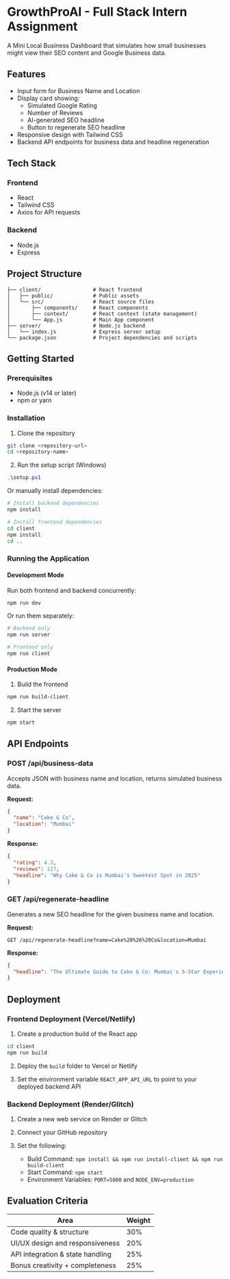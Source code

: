 # GrowthProAI - Full Stack Intern Assignment

A Mini Local Business Dashboard that simulates how small businesses might view their SEO content and Google Business data.

## Features

- Input form for Business Name and Location
- Display card showing:
  - Simulated Google Rating
  - Number of Reviews
  - AI-generated SEO headline
  - Button to regenerate SEO headline
- Responsive design with Tailwind CSS
- Backend API endpoints for business data and headline regeneration

## Tech Stack

### Frontend
- React
- Tailwind CSS
- Axios for API requests

### Backend
- Node.js
- Express

## Project Structure

```
├── client/                 # React frontend
│   ├── public/             # Public assets
│   └── src/                # React source files
│       ├── components/     # React components
│       ├── context/        # React context (state management)
│       └── App.js          # Main App component
├── server/                 # Node.js backend
│   └── index.js            # Express server setup
└── package.json            # Project dependencies and scripts
```

## Getting Started

### Prerequisites

- Node.js (v14 or later)
- npm or yarn

### Installation

1. Clone the repository

```bash
git clone <repository-url>
cd <repository-name>
```

2. Run the setup script (Windows)

```powershell
.\setup.ps1
```

Or manually install dependencies:

```bash
# Install backend dependencies
npm install

# Install frontend dependencies
cd client
npm install
cd ..
```

### Running the Application

#### Development Mode

Run both frontend and backend concurrently:

```bash
npm run dev
```

Or run them separately:

```bash
# Backend only
npm run server

# Frontend only
npm run client
```

#### Production Mode

1. Build the frontend

```bash
npm run build-client
```

2. Start the server

```bash
npm start
```

## API Endpoints

### POST /api/business-data

Accepts JSON with business name and location, returns simulated business data.

**Request:**
```json
{
  "name": "Cake & Co",
  "location": "Mumbai"
}
```

**Response:**
```json
{
  "rating": 4.3,
  "reviews": 127,
  "headline": "Why Cake & Co is Mumbai's Sweetest Spot in 2025"
}
```

### GET /api/regenerate-headline

Generates a new SEO headline for the given business name and location.

**Request:**
```
GET /api/regenerate-headline?name=Cake%20%26%20Co&location=Mumbai
```

**Response:**
```json
{
  "headline": "The Ultimate Guide to Cake & Co: Mumbai's 5-Star Experience"
}
```

## Deployment

### Frontend Deployment (Vercel/Netlify)

1. Create a production build of the React app

```bash
cd client
npm run build
```

2. Deploy the `build` folder to Vercel or Netlify

3. Set the environment variable `REACT_APP_API_URL` to point to your deployed backend API

### Backend Deployment (Render/Glitch)

1. Create a new web service on Render or Glitch

2. Connect your GitHub repository

3. Set the following:
   - Build Command: `npm install && npm run install-client && npm run build-client`
   - Start Command: `npm start`
   - Environment Variables: `PORT=5000` and `NODE_ENV=production`

## Evaluation Criteria

| Area | Weight |
|------|--------|
| Code quality & structure | 30% |
| UI/UX design and responsiveness | 20% |
| API integration & state handling | 25% |
| Bonus creativity + completeness | 25% |